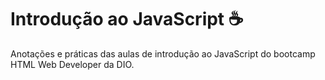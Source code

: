 # Introdução ao JavaScript :coffee:

Anotações e práticas das aulas de introdução ao JavaScript do bootcamp HTML Web Developer da DIO.
